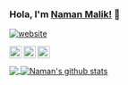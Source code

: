 ### Hola, I'm [Naman Malik!](https://www.namanmalik.xyz) 👋
[![website](https://img.shields.io/badge/PortfolioWebsite-namanmalik.xyz-2648ff?style=flat-square&logo=google-chrome)](https://www.namanmalik.xyz)


<a href="https://www.linkedin.com/in/namanmalik">
  <img align="left" alt="Naman Malik - LinkedIn" width="22px" src="https://cdn.jsdelivr.net/npm/simple-icons@v3/icons/linkedin.svg"/>
</a>
<a href="https://instagram.com/itsnamanmalik">
  <img align="left" alt="Naman Malik - Instagram" width="22px" src="https://cdn.jsdelivr.net/npm/simple-icons@v3/icons/instagram.svg"/>
</a>
<a href="https://twitter.com/itsnamanmalik">
  <img align="left" alt="Naman Malik - Twitter" width="22px" src="https://cdn.jsdelivr.net/npm/simple-icons@v3/icons/twitter.svg"/>
</a>
<br />
<br />

<a href="https://github.com/itsnamanmalik">
  <img align="center" src="https://github-readme-stats.vercel.app/api/top-langs/?username=itsnamanmalik&hide=html,css,javascript&theme=light&hide_langs_below=1" />
</a>
<a href="https://github.com/itsnamanmalik">
 <img align="center" src="https://github-readme-stats.vercel.app/api?username=itsnamanmalik&show_icons=true&theme=light&line_height=27" alt="Naman's github stats"/>
</a>
